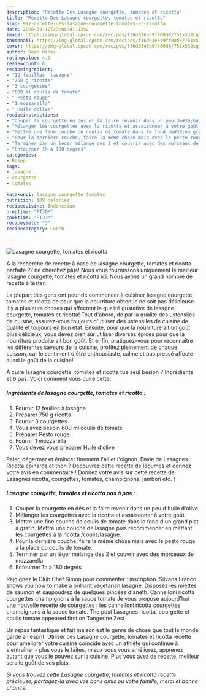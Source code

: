 ```yaml
---
description: "Recette Des Lasagne courgette, tomates et ricotta"
title: "Recette Des Lasagne courgette, tomates et ricotta"
slug: 917-recette-des-lasagne-courgette-tomates-et-ricotta
date: 2020-09-12T23:06:41.139Z
image: https://img-global.cpcdn.com/recipes/f36d03e5d9ff00d8/751x532cq70/lasagne-courgette-tomates-et-ricotta-photo-principale-de-la-recette.jpg
thumbnail: https://img-global.cpcdn.com/recipes/f36d03e5d9ff00d8/751x532cq70/lasagne-courgette-tomates-et-ricotta-photo-principale-de-la-recette.jpg
cover: https://img-global.cpcdn.com/recipes/f36d03e5d9ff00d8/751x532cq70/lasagne-courgette-tomates-et-ricotta-photo-principale-de-la-recette.jpg
author: Dean Hines
ratingvalue: 4.3
reviewcount: 6
recipeingredient:
- "12 feuilles  lasagne"
- "750 g ricotta"
- "3 courgettes"
- "600 ml coulis de tomate"
- " Pesto rouge"
- "1 mozzarella"
- " Huile dolive"
recipeinstructions:
- "Couper la courgette en dés et la faire revenir dans un peu d&#39;huile d&#39;olive."
- "Mélanger les courgettes avec la ricotta et assaisonner à votre goût."
- "Mettre une fine couche de coulis de tomate dans le fond d&#39;un grand plat à gratin. Mettre une couche de lasagne puis recommencer en mettant les courgettes à la ricotta /coulis/lasagne."
- "Pour la dernière couche, faire la même chose mais avec le pesto rouge à la place du coulis de tomate."
- "Terminer par un léger mélange des 2 et couvrir avec des morceaux de mozzarella."
- "Enfourner 1h à 180 degrés"
categories:
- Resep
tags:
- lasagne
- courgette
- tomates

katakunci: lasagne courgette tomates 
nutrition: 109 calories
recipecuisine: Indonesian
preptime: "PT30M"
cooktime: "PT33M"
recipeyield: "3"
recipecategory: Lunch

---
```



![Lasagne courgette, tomates et ricotta](https://img-global.cpcdn.com/recipes/f36d03e5d9ff00d8/751x532cq70/lasagne-courgette-tomates-et-ricotta-photo-principale-de-la-recette.jpg)

A la recherche de recette à base de lasagne courgette, tomates et ricotta parfaite ?? ne cherchez plus! Nous vous fournissons uniquement le meilleur lasagne courgette, tomates et ricotta ici. Nous avons un grand nombre de recette à tester.

La plupart des gens ont peur de commencer à cuisiner lasagne courgette, tomates et ricotta de peur que la nourriture obtenue ne soit pas délicieuse. Il y a plusieurs choses qui affectent la qualité gustative de lasagne courgette, tomates et ricotta! Tout d'abord, de par la qualité des ustensiles de cuisine, assurez-vous toujours d'utiliser des ustensiles de cuisine de qualité et toujours en bon état. Ensuite, pour que la nourriture ait un goût plus délicieux, vous devez bien sûr utiliser diverses épices pour que la nourriture produite ait bon goût. Et enfin, pratiquez-vous pour reconnaître les différentes saveurs de la cuisine, profitez pleinement de chaque cuisson, car le sentiment d'être enthousiaste, calme et pas pressé affecte aussi le goût de la cuisine!

<!--inarticleads1-->

À cuire lasagne courgette, tomates et ricotta tue seul besion 7 Ingrédients et 6 pas. Voici comment vous cuire cette.

##### Ingrédients de lasagne courgette, tomates et ricotta :

1. Fournir 12 feuilles à lasagne
1. Préparer 750 g ricotta
1. Fournir 3 courgettes
1. Vous avez besoin 600 ml coulis de tomate
1. Préparer  Pesto rouge
1. Fournir 1 mozzarella
1. Vous devez vous préparer  Huile d&#39;olive


Peler, dégermer et émincer finement l&#39;ail et l&#39;oignon. Envie de Lasagnes Ricotta épinards et thon ? Découvrez cette recette de légumes et donnez votre avis en commentaire ! Donnez votre avis sur cette recette de Lasagnes ricotta, courgettes, tomates, champignons, jambon etc. ! 

<!--inarticleads2-->

##### Lasagne courgette, tomates et ricotta pas à pas :

1. Couper la courgette en dés et la faire revenir dans un peu d&#39;huile d&#39;olive.
1. Mélanger les courgettes avec la ricotta et assaisonner à votre goût.
1. Mettre une fine couche de coulis de tomate dans le fond d&#39;un grand plat à gratin. Mettre une couche de lasagne puis recommencer en mettant les courgettes à la ricotta /coulis/lasagne.
1. Pour la dernière couche, faire la même chose mais avec le pesto rouge à la place du coulis de tomate.
1. Terminer par un léger mélange des 2 et couvrir avec des morceaux de mozzarella.
1. Enfourner 1h à 180 degrés


Rejoignez le Club Chef Simon pour commenter : inscription. Silvana Franco shows you how to make a brilliant vegetarian lasagne. Disposez les miettes de saumon et saupoudrez de quelques pincées d&#39;aneth. Cannelloni ricotta courgettes champignons à la sauce tomate Je vous propose aujourd&#39;hui une nouvelle recette de courgettes : les cannelloni ricotta courgettes champignons à la sauce tomate. The post Lasagnes ricotta, courgette et coulis tomate appeared first on Tangerine Zest. 

<!--inarticleads1-->

<p>
Un repas fantastique et fait maison est le genre de chose que tout le monde garde à l'esprit. Utiliser ces Lasagne courgette, tomates et ricotta recette pour améliorer votre cuisine coïncide avec un athlète qui continue à s'entraîner - plus vous le faites, mieux vous vous améliorez, apprenez autant que vous le pouvez sur la cuisine. Plus vous avez de recette, meilleur sera le goût de vos plats.
</p>

<p>
<i>Si vous trouvez cette Lasagne courgette, tomates et ricotta recette précieuse, partagez-la avec vos bons amis ou votre famille, merci et bonne chance.</i>
</p>
